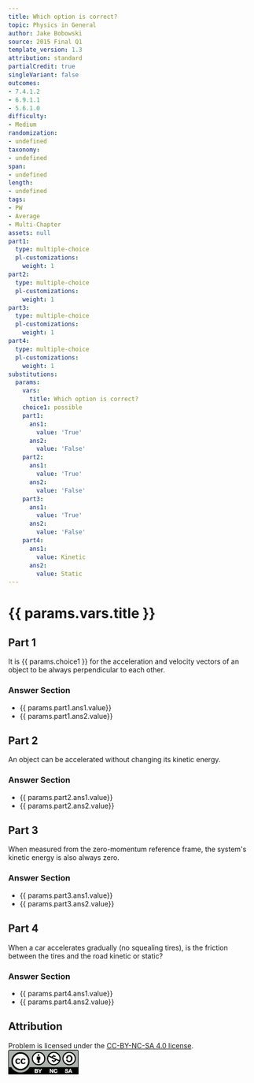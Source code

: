 ```yaml
---
title: Which option is correct?
topic: Physics in General
author: Jake Bobowski
source: 2015 Final Q1
template_version: 1.3
attribution: standard
partialCredit: true
singleVariant: false
outcomes:
- 7.4.1.2
- 6.9.1.1
- 5.6.1.0
difficulty:
- Medium
randomization:
- undefined
taxonomy:
- undefined
span:
- undefined
length:
- undefined
tags:
- PW
- Average
- Multi-Chapter
assets: null
part1:
  type: multiple-choice
  pl-customizations:
    weight: 1
part2:
  type: multiple-choice
  pl-customizations:
    weight: 1
part3:
  type: multiple-choice
  pl-customizations:
    weight: 1
part4:
  type: multiple-choice
  pl-customizations:
    weight: 1
substitutions:
  params:
    vars:
      title: Which option is correct?
    choice1: possible
    part1:
      ans1:
        value: 'True'
      ans2:
        value: 'False'
    part2:
      ans1:
        value: 'True'
      ans2:
        value: 'False'
    part3:
      ans1:
        value: 'True'
      ans2:
        value: 'False'
    part4:
      ans1:
        value: Kinetic
      ans2:
        value: Static
---
```

# {{ params.vars.title }}

## Part 1

It is {{ params.choice1 }} for the acceleration and velocity vectors of an object to be always perpendicular to each other.

### Answer Section

- {{ params.part1.ans1.value}}
- {{ params.part1.ans2.value}}

## Part 2

An object can be accelerated without changing its kinetic energy.

### Answer Section

- {{ params.part2.ans1.value}}
- {{ params.part2.ans2.value}}

## Part 3

When measured from the zero-momentum reference frame, the system's kinetic energy is also always zero.

### Answer Section

- {{ params.part3.ans1.value}}
- {{ params.part3.ans2.value}}

## Part 4

When a car accelerates gradually (no squealing tires), is the friction between the tires and the road kinetic or static?

### Answer Section

- {{ params.part4.ans1.value}}
- {{ params.part4.ans2.value}}

## Attribution

Problem is licensed under the [CC-BY-NC-SA 4.0 license](https://creativecommons.org/licenses/by-nc-sa/4.0/).<br> ![The Creative Commons 4.0 license requiring attribution-BY, non-commercial-NC, and share-alike-SA license.](https://raw.githubusercontent.com/firasm/bits/master/by-nc-sa.png)